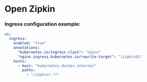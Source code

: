 # Open Zipkin

### Ingress configuration example:
```yaml
ui:
  ingress:
    enabled: "true"
    annotations:
      "kubernetes.io/ingress.class": "nginx"
      "nginx.ingress.kubernetes.io/rewrite-target": "/zipkin$1"
    hosts:
      - host: "kubernetes.docker.internal"
        paths:
          - "/zipkin(.*)"
```